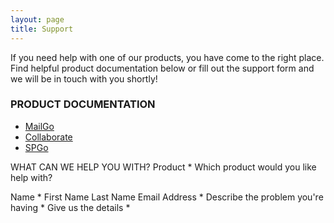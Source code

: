```yaml
---
layout: page
title: Support
---
```


If you need help with one of our products, you have come to the right place. Find helpful product documentation below or fill out the support form and we will be in touch with you shortly!

### PRODUCT DOCUMENTATION

* [MailGo](/docs/mailgo)
* [Collaborate](/docs/collaborate)
* [SPGo](https://www.chrishasz.com/spgo)

WHAT CAN WE HELP YOU WITH?
Product *
Which product would you like help with?

Name *
First Name 
Last Name
Email Address *
Describe the problem you're having *
Give us the details *
